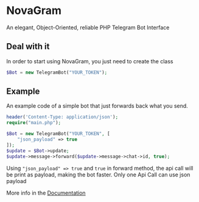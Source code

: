 # NovaGram
An elegant, Object-Oriented, reliable PHP Telegram Bot Interface

## Deal with it
In order to start using NovaGram, you just need to create the class
```php
$Bot = new TelegramBot("YOUR_TOKEN");
```

## Example
An example code of a simple bot that just forwards back what you send.

```php
header('Content-Type: application/json');
require("main.php");

$Bot = new TelegramBot("YOUR_TOKEN", [
    "json_payload" => true
]);
$update = $Bot->update;
$update->message->forward($update->message->chat->id, true);
```

Using `"json_payload" => true` and `true` in forward method, the api call will be print as payload, making the bot faster. Only one Api Call can use json payload

More info in the [Documentation](docs.md)
